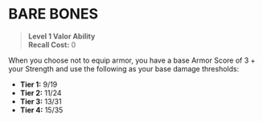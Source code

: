 ﻿# BARE BONES

> **Level 1 Valor Ability**  
> **Recall Cost:** 0

When you choose not to equip armor, you have a base Armor Score of 3 + your Strength and use the following as your base damage thresholds:

- **Tier 1:** 9/19
- **Tier 2:** 11/24
- **Tier 3:** 13/31
- **Tier 4:** 15/35
